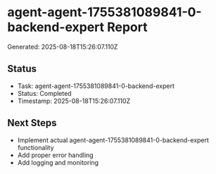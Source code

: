 # agent-agent-1755381089841-0-backend-expert Report

Generated: 2025-08-18T15:26:07.110Z

## Status
- Task: agent-agent-1755381089841-0-backend-expert
- Status: Completed
- Timestamp: 2025-08-18T15:26:07.110Z

## Next Steps
- Implement actual agent-agent-1755381089841-0-backend-expert functionality
- Add proper error handling
- Add logging and monitoring

